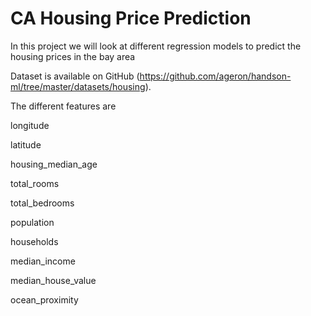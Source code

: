# CA Housing Price Prediction 
In this project we will look at different regression models to predict the housing prices in the bay area 

Dataset is available on GitHub (https://github.com/ageron/handson-ml/tree/master/datasets/housing).

The different features are

longitude

latitude

housing_median_age

total_rooms

total_bedrooms

population

households

median_income

median_house_value

ocean_proximity
